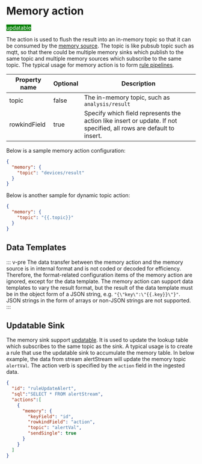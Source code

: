 # Memory action

<span style="background:green;color:white">updatable</span>

The action is used to flush the result into an in-memory topic so that it can be consumed by the [memory source](../../sources/builtin/memory.md). The topic is like pubsub topic such as mqtt, so that there could be multiple memory sinks which publish to the same topic and multiple memory sources which subscribe to the same topic. The typical usage for memory action is to form [rule pipelines](../../rules/rule_pipeline.md).

| Property name | Optional | Description                                                                                                        |
|---------------|----------|--------------------------------------------------------------------------------------------------------------------|
| topic         | false    | The in-memory topic, such as `analysis/result`                                                                     |
| rowkindField  | true     | Specify which field represents the action like insert or update. If not specified, all rows are default to insert. |

Below is a sample memory action configuration:

```json
{
  "memory": {
    "topic": "devices/result"
  }
}
```

Below is another sample for dynamic topic action:

```json
{
  "memory": {
    "topic": "{{.topic}}"
  }
}
```

## Data Templates

::: v-pre
The data transfer between the memory action and the memory source is in internal format and is not coded or decoded for efficiency. Therefore, the format-related configuration items of the memory action are ignored, except for the data template. The memory action can support data templates to vary the result format, but the result of the data template must be in the object form of a JSON string, e.g. `"{\"key\":\"{{.key}}\"}"`. JSON strings in the form of arrays or non-JSON strings are not supported.
:::

## Updatable Sink

The memory sink support [updatable](../overview.md#updatable-sink). It is used to update the lookup table which subscribes to the same topic as the sink. A typical usage is to create a rule that use the updatable sink to accumulate the memory table. In below example, the data from stream alertStream will update the memory topic `alertVal`. The action verb is specified by the `action` field in the ingested data.

```json
{
  "id": "ruleUpdateAlert",
  "sql":"SELECT * FROM alertStream",
  "actions":[
    {
      "memory": {
        "keyField": "id",
        "rowkindField": "action",
        "topic": "alertVal",
        "sendSingle": true
      }
    }
  ]
}
```
